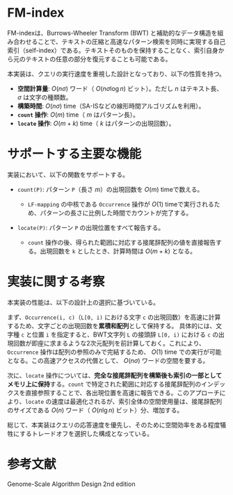 # FM-index

FM-indexは、Burrows-Wheeler Transform (BWT) と補助的なデータ構造を組み合わせることで、テキストの圧縮と高速なパターン検索を同時に実現する自己索引（self-index）である。テキストそのものを保持することなく、索引自身から元のテキストの任意の部分を復元することも可能である。

本実装は、クエリの実行速度を重視した設計となっており、以下の性質を持つ。

- **空間計算量**: $O(n\sigma)$ ワード（ $O(n\sigma\log n)$ ビット）。ただし $n$ はテキスト長、 $\sigma$ は文字の種類数。
- **構築時間**: $O(n\sigma)$ time（SA-ISなどの線形時間アルゴリズムを利用）。
- **`count` 操作**: $O(m)$ time（ $m$ はパターン長）。
- **`locate` 操作**: $O(m + k)$ time（ $k$ はパターンの出現回数）。

# サポートする主要な機能

実装において、以下の関数をサポートする。

- `count(P)`: パターン `P`（長さ $m$）の出現回数を $O(m)$ timeで数える。
    - `LF-mapping` の中核である `Occurrence` 操作が $O(1)$ timeで実行されるため、パターンの長さに比例した時間でカウントが完了する。

- `locate(P)`: パターン `P` の出現位置をすべて報告する。
    - `count` 操作の後、得られた範囲に対応する接尾辞配列の値を直接報告する。出現回数を `k` としたとき、計算時間は $O(m + k)$ となる。

# 実装に関する考察

本実装の性能は、以下の設計上の選択に基づいている。

まず、`Occurrence(i, c)`（`L[0, i)` における文字 `c` の出現回数）を高速に計算するため、文字ごとの出現回数を**累積和配列**として保持する。
具体的には、文字種 `c` と位置 `i` を指定すると、BWT文字列 `L` の接頭辞 `L[0, i)` における `c` の出現回数が即座に求まるような2次元配列を前計算しておく。これにより、`Occurrence` 操作は配列の参照のみで完結するため、 $O(1)$ time での実行が可能となる。この高速アクセスの代償として、 $O(n\sigma)$ ワードの空間を要する。

次に、`locate` 操作については、**完全な接尾辞配列を構築後も索引の一部としてメモリ上に保持**する。`count` で特定された範囲に対応する接尾辞配列のインデックスを直接参照することで、各出現位置を高速に報告できる。このアプローチにより、`locate` の速度は最適化されるが、索引全体の空間使用量は、接尾辞配列のサイズである $O(n)$ ワード（ $O(n \lg n)$ ビット）分、増加する。

総じて、本実装はクエリの応答速度を優先し、そのために空間効率をある程度犠牲にするトレードオフを選択した構成となっている。

# 参考文献
Genome-Scale Algorithm Design 2nd edition
